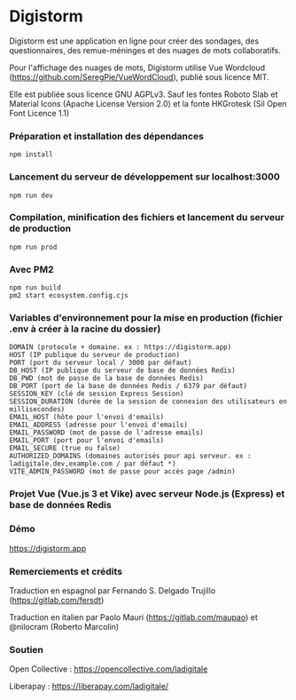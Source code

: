 # Digistorm

Digistorm est une application en ligne pour créer des sondages, des questionnaires, des remue-méninges et des nuages de mots collaboratifs.

Pour l'affichage des nuages de mots, Digistorm utilise Vue Wordcloud (https://github.com/SeregPie/VueWordCloud), publié sous licence MIT.

Elle est publiée sous licence GNU AGPLv3.
Sauf les fontes Roboto Slab et Material Icons (Apache License Version 2.0) et la fonte HKGrotesk (Sil Open Font Licence 1.1)

### Préparation et installation des dépendances
```
npm install
```

### Lancement du serveur de développement sur localhost:3000
```
npm run dev
```

### Compilation, minification des fichiers et lancement du serveur de production
```
npm run prod
```

### Avec PM2
```
npm run build
pm2 start ecosystem.config.cjs
```

### Variables d'environnement pour la mise en production (fichier .env à créer à la racine du dossier)
```
DOMAIN (protocole + domaine. ex : https://digistorm.app)
HOST (IP publique du serveur de production)
PORT (port du serveur local / 3000 par défaut)
DB_HOST (IP publique du serveur de base de données Redis)
DB_PWD (mot de passe de la base de données Redis)
DB_PORT (port de la base de données Redis / 6379 par défaut)
SESSION_KEY (clé de session Express Session)
SESSION_DURATION (durée de la session de connexion des utilisateurs en millisecondes)
EMAIL_HOST (hôte pour l'envoi d'emails)
EMAIL_ADDRESS (adresse pour l'envoi d'emails)
EMAIL_PASSWORD (mot de passe de l'adresse emails)
EMAIL_PORT (port pour l'envoi d'emails)
EMAIL_SECURE (true ou false)
AUTHORIZED_DOMAINS (domaines autorisés pour api serveur. ex : ladigitale.dev,example.com / par défaut *)
VITE_ADMIN_PASSWORD (mot de passe pour accès page /admin)
```

### Projet Vue (Vue.js 3 et Vike) avec serveur Node.js (Express) et base de données Redis

### Démo
https://digistorm.app

### Remerciements et crédits
Traduction en espagnol par Fernando S. Delgado Trujillo (https://gitlab.com/fersdt)

Traduction en italien par Paolo Mauri (https://gitlab.com/maupao) et @nilocram (Roberto Marcolin)

### Soutien
Open Collective : https://opencollective.com/ladigitale

Liberapay : https://liberapay.com/ladigitale/

